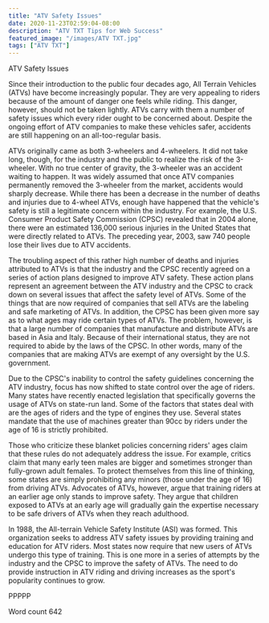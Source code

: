 ```yaml
---
title: "ATV Safety Issues"
date: 2020-11-23T02:59:04-08:00
description: "ATV TXT Tips for Web Success"
featured_image: "/images/ATV TXT.jpg"
tags: ["ATV TXT"]
---
```


ATV Safety Issues 

Since their introduction to the public four decades ago, All Terrain Vehicles (ATVs) have become increasingly popular. They are very appealing to riders because of the amount of danger one feels while riding. This danger, however, should not be taken lightly. ATVs carry with them a number of safety issues which every rider ought to be concerned about. Despite the ongoing effort of ATV companies to make these vehicles safer, accidents are still happening on an all-too-regular basis. 

ATVs originally came as both 3-wheelers and 4-wheelers. It did not take long, though, for the industry and the public to realize the risk of the 3-wheeler. With no true center of gravity, the 3-wheeler was an accident waiting to happen. It was widely assumed that once ATV companies permanently removed the 3-wheeler from the market, accidents would sharply decrease. While there has been a decrease in the number of deaths and injuries due to 4-wheel ATVs, enough have happened that the vehicle's safety is still a legitimate concern within the industry. For example, the U.S. Consumer Product Safety Commission (CPSC) revealed that in 2004 alone, there were an estimated 136,000 serious injuries in the United States that were directly related to ATVs. The preceding year, 2003, saw 740 people lose their lives due to ATV accidents.

The troubling aspect of this rather high number of deaths and injuries attributed to ATVs is that the industry and the CPSC recently agreed on a series of action plans designed to improve ATV safety. These action plans represent an agreement between the ATV industry and the CPSC to crack down on several issues that affect the safety level of ATVs. Some of the things that are now required of companies that sell ATVs are the labeling and safe marketing of ATVs. In addition, the CPSC has been given more say as to what ages may ride certain types of ATVs. The problem, however, is that a large number of companies that manufacture and distribute ATVs are based in Asia and Italy. Because of their international status, they are not required to abide by the laws of the CPSC. In other words, many of the companies that are making ATVs are exempt of any oversight by the U.S. government. 

Due to the CPSC's inability to control the safety guidelines concerning the ATV industry, focus has now shifted to state control over the age of riders. Many states have recently enacted legislation that specifically governs the usage of ATVs on state-run land. Some of the factors that states deal with are the ages of riders and the type of engines they use. Several states mandate that the use of machines greater than 90cc by riders under the age of 16 is strictly prohibited.  

Those who criticize these blanket policies concerning riders' ages claim that these rules do not adequately address the issue. For example, critics claim that many early teen males are bigger and sometimes stronger than fully-grown adult females. To protect themselves from this line of thinking, some states are simply prohibiting any minors (those under the age of 16) from driving ATVs. Advocates of ATVs, however, argue that training riders at an earlier age only stands to improve safety. They argue that children exposed to ATVs at an early age will gradually gain the expertise necessary to be safe drivers of ATVs when they reach adulthood. 

In 1988, the All-terrain Vehicle Safety Institute (ASI) was formed. This organization seeks to address ATV safety issues by providing training and education for ATV riders. Most states now require that new users of ATVs undergo this type of training. This is one more in a series of attempts by the industry and the CPSC to improve the safety of ATVs. The need to do provide instruction in ATV riding and driving increases as the sport's popularity continues to grow.  

PPPPP

Word count 642


